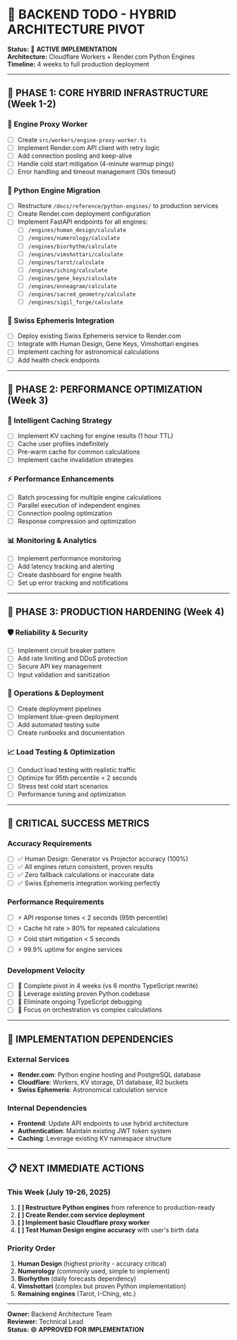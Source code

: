 # 🐍 **BACKEND TODO - HYBRID ARCHITECTURE PIVOT**

**Status:** 🚀 **ACTIVE IMPLEMENTATION**  
**Architecture:** Cloudflare Workers + Render.com Python Engines  
**Timeline:** 4 weeks to full production deployment

---

## **🎯 PHASE 1: CORE HYBRID INFRASTRUCTURE (Week 1-2)**

### **🔄 Engine Proxy Worker**
- [ ] Create `src/workers/engine-proxy-worker.ts`
- [ ] Implement Render.com API client with retry logic
- [ ] Add connection pooling and keep-alive
- [ ] Handle cold start mitigation (4-minute warmup pings)
- [ ] Error handling and timeout management (30s timeout)

### **🐍 Python Engine Migration**
- [ ] Restructure `/docs/reference/python-engines/` to production services
- [ ] Create Render.com deployment configuration
- [ ] Implement FastAPI endpoints for all engines:
  - [ ] `/engines/human_design/calculate`
  - [ ] `/engines/numerology/calculate`
  - [ ] `/engines/biorhythm/calculate`
  - [ ] `/engines/vimshottari/calculate`
  - [ ] `/engines/tarot/calculate`
  - [ ] `/engines/iching/calculate`
  - [ ] `/engines/gene_keys/calculate`
  - [ ] `/engines/enneagram/calculate`
  - [ ] `/engines/sacred_geometry/calculate`
  - [ ] `/engines/sigil_forge/calculate`

### **🌟 Swiss Ephemeris Integration**
- [ ] Deploy existing Swiss Ephemeris service to Render.com
- [ ] Integrate with Human Design, Gene Keys, Vimshottari engines
- [ ] Implement caching for astronomical calculations
- [ ] Add health check endpoints

---

## **🎯 PHASE 2: PERFORMANCE OPTIMIZATION (Week 3)**

### **💾 Intelligent Caching Strategy**
- [ ] Implement KV caching for engine results (1 hour TTL)
- [ ] Cache user profiles indefinitely
- [ ] Pre-warm cache for common calculations
- [ ] Implement cache invalidation strategies

### **⚡ Performance Enhancements**
- [ ] Batch processing for multiple engine calculations
- [ ] Parallel execution of independent engines
- [ ] Connection pooling optimization
- [ ] Response compression and optimization

### **📊 Monitoring & Analytics**
- [ ] Implement performance monitoring
- [ ] Add latency tracking and alerting
- [ ] Create dashboard for engine health
- [ ] Set up error tracking and notifications

---

## **🎯 PHASE 3: PRODUCTION HARDENING (Week 4)**

### **🛡️ Reliability & Security**
- [ ] Implement circuit breaker pattern
- [ ] Add rate limiting and DDoS protection
- [ ] Secure API key management
- [ ] Input validation and sanitization

### **🔧 Operations & Deployment**
- [ ] Create deployment pipelines
- [ ] Implement blue-green deployment
- [ ] Add automated testing suite
- [ ] Create runbooks and documentation

### **📈 Load Testing & Optimization**
- [ ] Conduct load testing with realistic traffic
- [ ] Optimize for 95th percentile < 2 seconds
- [ ] Stress test cold start scenarios
- [ ] Performance tuning and optimization

---

## **🎯 CRITICAL SUCCESS METRICS**

### **Accuracy Requirements**
- [ ] ✅ Human Design: Generator vs Projector accuracy (100%)
- [ ] ✅ All engines return consistent, proven results
- [ ] ✅ Zero fallback calculations or inaccurate data
- [ ] ✅ Swiss Ephemeris integration working perfectly

### **Performance Requirements**
- [ ] ⚡ API response times < 2 seconds (95th percentile)
- [ ] ⚡ Cache hit rate > 80% for repeated calculations
- [ ] ⚡ Cold start mitigation < 5 seconds
- [ ] ⚡ 99.9% uptime for engine services

### **Development Velocity**
- [ ] 🚀 Complete pivot in 4 weeks (vs 6 months TypeScript rewrite)
- [ ] 🚀 Leverage existing proven Python codebase
- [ ] 🚀 Eliminate ongoing TypeScript debugging
- [ ] 🚀 Focus on orchestration vs complex calculations

---

## **🔗 IMPLEMENTATION DEPENDENCIES**

### **External Services**
- **Render.com**: Python engine hosting and PostgreSQL database
- **Cloudflare**: Workers, KV storage, D1 database, R2 buckets
- **Swiss Ephemeris**: Astronomical calculation service

### **Internal Dependencies**
- **Frontend**: Update API endpoints to use hybrid architecture
- **Authentication**: Maintain existing JWT token system
- **Caching**: Leverage existing KV namespace structure

---

## **📋 NEXT IMMEDIATE ACTIONS**

### **This Week (July 19-26, 2025)**
1. **[ ] Restructure Python engines** from reference to production-ready
2. **[ ] Create Render.com service deployment**
3. **[ ] Implement basic Cloudflare proxy worker**
4. **[ ] Test Human Design engine accuracy** with user's birth data

### **Priority Order**
1. **Human Design** (highest priority - accuracy critical)
2. **Numerology** (commonly used, simple to implement)
3. **Biorhythm** (daily forecasts dependency)
4. **Vimshottari** (complex but proven Python implementation)
5. **Remaining engines** (Tarot, I-Ching, etc.)

---

**Owner:** Backend Architecture Team  
**Reviewer:** Technical Lead  
**Status:** 🟢 **APPROVED FOR IMPLEMENTATION**
